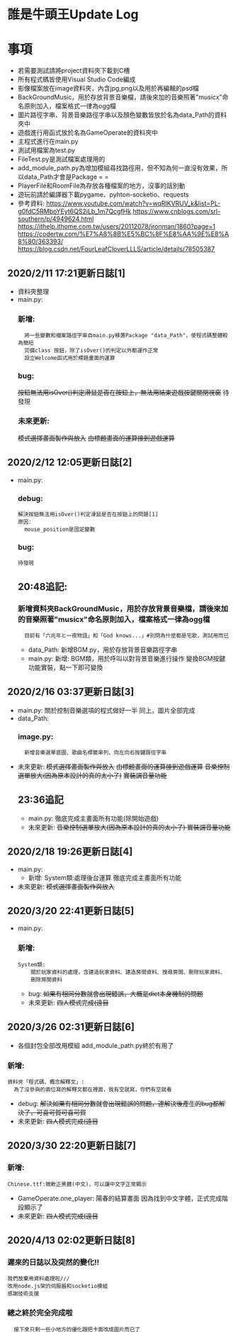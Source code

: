 # 誰是牛頭王Update Log

# 事項
* 若需要測試請將project資料夾下載到C槽
* 所有程式碼皆使用Visual Studio Code編成
* 影像檔案放在image資料夾，內含jpg,png以及用於再編輯的psd檔
*   BackGroundMusic，用於存放背景音樂檔，請後來加的音樂照著"musicx"命名原則加入，檔案格式一律為ogg檔
*   圖片路徑字串、背景音樂路徑字串以及顏色變數皆放於名為data_Path的資料夾中
*   遊戲進行用函式放於名為GameOperate的資料夾中
*   主程式進行在main.py
*   測試用檔案為test.py
*   FileTest.py是測試檔案處理用的
*   add_module_path.py為增加模組尋找路徑用，但不知為何一直沒有效果，所以data_Path才會是Package = =
*   PlayerFile和RoomFile為存放各種檔案的地方，沒事的話別動
*   遊玩前請於編譯器下載pygame、pyhton-socketio、requests
* 參考資料:
    https://www.youtube.com/watch?v=wqRlKVRUV_k&list=PL-g0fdC5RMboYEyt6QS2iLb_1m7QcgfHk
    https://www.cnblogs.com/srl-southern/p/4949624.html
    https://ithelp.ithome.com.tw/users/20112078/ironman/1860?page=1
    https://codertw.com/%E7%A8%8B%E5%BC%8F%E8%AA%9E%E8%A8%80/363393/
    https://blog.csdn.net/FourLeafCloverLLLS/article/details/78505387

## 2020/2/11 17:21更新日誌[1]
* 資料夾整理
* main.py:
    ### 新增:
        將一些變數和檔案路徑字串自main.py移置Package "data_Path"，使程式碼整體較為簡短
        完備class 按鈕，除了isOver()的判定以外都運作正常
        設立Welcome函式用於標題畫面的運算
    ### bug:
    ~~按鈕無法用isOver()判定滑鼠是否在按鈕上，無法用結束遊戲按鍵關閉視窗~~
    待發現
    ### 未來更新:
    ~~模式選擇畫面製作與放入~~
    ~~由標題畫面的運算接到遊戲運算~~

## 2020/2/12 12:05更新日誌[2]
* main.py:
    ### debug:
      解決按鈕無法用isOver()判定滑鼠是否在按鈕上的問題[1]
      原因:
        mouse_position是固定變數
    ### bug:
      待發現
  
  ## 20:48追記:
    ### 新增資料夾BackGroundMusic，用於存放背景音樂檔，請後來加的音樂照著"musicx"命名原則加入，檔案格式一律為ogg檔
        目前有「六兆年と一夜物語」和「God knows...」#別問為什麼都是宅歌，測試用而已
    * data_Path:
      新增BGM.py，用於存放背景音樂路徑字串
    *  main.py:
      新增:
        BGM類，用於呼叫以對背景音樂進行操作
        變換BGM按鍵功能實裝，點一下即可變換

## 2020/2/16 03:37更新日誌[3]
  * main.py:
    關於控制音樂選項的程式做好一半
    同上，圖片全部完成
  * data_Path:
     ### image.py:
          新增音樂選單底圖、歌曲名標籤串列、向左向右按鍵路徑字串
  * 未來更新:
    ~~模式選擇畫面製作與放入~~
    ~~由標題畫面的運算接到遊戲運算~~
    ~~音樂控制選單放大(因為原本設計的真的太小了)~~
    ~~實裝調音量功能~~
      ## 23:36追記
    * main.py:
          徹底完成主畫面所有功能(除開始遊戲)
    * 未來更新:
          ~~音樂控制選單放大(因為原本設計的真的太小了)
          實裝調音量功能~~

## 2020/2/18 19:26更新日誌[4]
  * main.py:
    * 新增:
      System類:處理後台運算
      徹底完成主畫面所有功能
  * 未來更新:
    ~~模式選擇畫面製作與放入~~

## 2020/3/20 22:41更新日誌[5]
  * main.py:
    ### 新增:
        System類:
            關於玩家資料的處理，含建造玩家資料、建造房間資料、搜尋房間、刪除玩家資料、
            刪除房間資料
      * bug:
        ~~如果有相同分數就會出現錯誤，大概是dict本身機制的問題~~
      * 未來更新:
        ~~四人模式完成(遠目~~

## 2020/3/26 02:31更新日誌[6]
  * 各個封包全部改用模組
      add_module_path.py終於有用了
  ### 新增:
    資料夾「程式碼、概念解釋文」:
      為了沒參與的兩位寫的解釋文都在裡面，我有空就寫，你們有空就看
  * debug:
    ~~解決如果有相同分數就會出現錯誤的問題，連解決後產生的bug都解決了，可喜可賀可喜可賀~~
  * 未來更新:
    ~~四人模式完成(遠目~~

## 2020/3/30 22:20更新日誌[7]
  ### 新增:
    Chinese.ttf:微軟正黑體(中文)，可以讓中文字正常顯示
  *  GameOperate.one_player:
      陽春的結算畫面
      因為找到中文字體，正式完成階段顯示了
  * 未來更新:
    ~~四人模式完成(遠目~~

## 2020/4/13 02:02更新日誌[8]
  ### 遲來的日誌以及突然的變化!!
    我們放棄用資料處理啦///
    改用node.js架的伺服器和socketio模組
    感謝技術支援
  ### 總之終於完全完成啦
      接下來只剩一些小地方的優化跟把卡面改成圖片而已了
